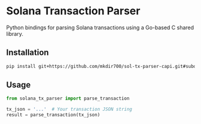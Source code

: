 # Solana Transaction Parser

Python bindings for parsing Solana transactions using a Go-based C shared library.

## Installation

```bash
pip install git+https://github.com/mkdir700/sol-tx-parser-capi.git#subdirectory=python
```

## Usage

```python
from solana_tx_parser import parse_transaction

tx_json = '...'  # Your transaction JSON string
result = parse_transaction(tx_json)
```
